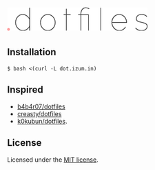 # ![dotfiles](./docs/visual.png)

## Installation

```
$ bash <(curl -L dot.izum.in)
```

## Inspired
- [b4b4r07/dotfiles](https://github.com/b4b4r07/dotfiles)
- [creasty/dotfiles](https://github.com/creasty/dotfiles)
- [k0kubun/dotfiles](https://github.com/k0kubun/dotfiles).

## License
Licensed under the [MIT license](http://izumin.mit-license.org/2015).
